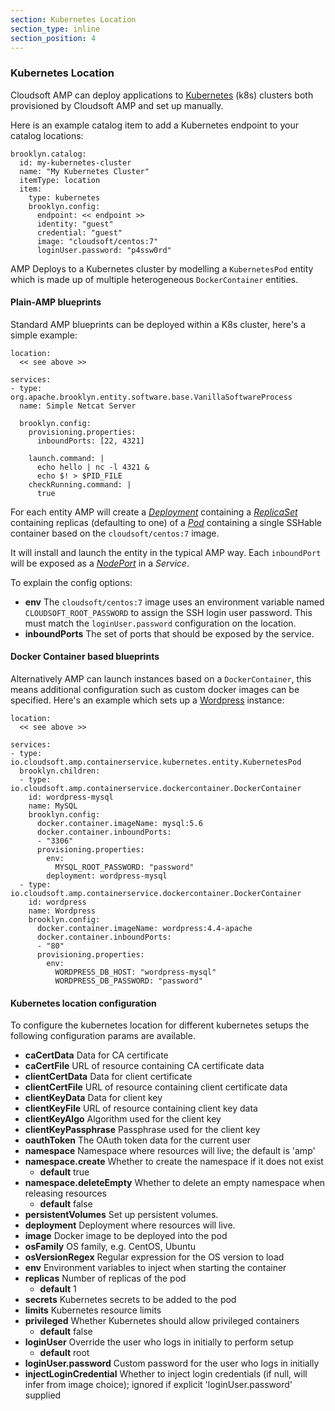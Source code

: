 ```yaml
---
section: Kubernetes Location
section_type: inline
section_position: 4
---
```


### Kubernetes Location

Cloudsoft AMP can deploy applications to [Kubernetes](http://kubernetes.io/) (k8s) clusters both provisioned by Cloudsoft AMP and set up manually.

Here is an example catalog item to add a Kubernetes endpoint to your catalog locations:

    brooklyn.catalog:
      id: my-kubernetes-cluster
      name: "My Kubernetes Cluster"
      itemType: location
      item:
        type: kubernetes
        brooklyn.config:
          endpoint: << endpoint >>
          identity: "guest"
          credential: "guest"
          image: "cloudsoft/centos:7"
          loginUser.password: "p4ssw0rd"

AMP Deploys to a Kubernetes cluster by modelling a `KubernetesPod` entity which is made up of multiple heterogeneous `DockerContainer` entities.

#### Plain-AMP blueprints

Standard AMP blueprints can be deployed within a K8s cluster, here's a simple example:

    location:
      << see above >>

    services:
    - type: org.apache.brooklyn.entity.software.base.VanillaSoftwareProcess
      name: Simple Netcat Server

      brooklyn.config:
        provisioning.properties:
          inboundPorts: [22, 4321]

        launch.command: |
          echo hello | nc -l 4321 &
          echo $! > $PID_FILE
        checkRunning.command: |
          true

For each entity AMP will create a [_Deployment_](http://kubernetes.io/docs/user-guide/deployments/)
containing a [_ReplicaSet_](http://kubernetes.io/docs/user-guide/replicasets/)
containing replicas (defaulting to one) of a [_Pod_](http://kubernetes.io/docs/user-guide/pods/)
containing a single SSHable container based on the `cloudsoft/centos:7` image.

It will install and launch the entity in the typical AMP way. Each `inboundPort` will be exposed as a
[_NodePort_](http://kubernetes.io/docs/user-guide/services/#type-nodeport) in a _Service_.

To explain the config options:

- **env**  The `cloudsoft/centos:7` image uses an environment variable named `CLOUDSOFT_ROOT_PASSWORD`
   to assign the SSH login user password. This must match the `loginUser.password` configuration on the location.
- **inboundPorts**  The set of ports that should be exposed by the service.

#### Docker Container based blueprints

Alternatively AMP can launch instances based on a `DockerContainer`, this means additional configuration such as custom docker images can be specified. Here's an example which sets up a [Wordpress](https://wordpress.org/) instance:

    location:
      << see above >>

    services:
    - type: io.cloudsoft.amp.containerservice.kubernetes.entity.KubernetesPod
      brooklyn.children:
      - type: io.cloudsoft.amp.containerservice.dockercontainer.DockerContainer
        id: wordpress-mysql
        name: MySQL
        brooklyn.config:
          docker.container.imageName: mysql:5.6
          docker.container.inboundPorts:
          - "3306"
          provisioning.properties:
            env:
              MYSQL_ROOT_PASSWORD: "password"
            deployment: wordpress-mysql
      - type: io.cloudsoft.amp.containerservice.dockercontainer.DockerContainer
        id: wordpress
        name: Wordpress
        brooklyn.config:
          docker.container.imageName: wordpress:4.4-apache
          docker.container.inboundPorts:
          - "80"
          provisioning.properties:
            env:
              WORDPRESS_DB_HOST: "wordpress-mysql"
              WORDPRESS_DB_PASSWORD: "password"

#### Kubernetes location configuration

To configure the kubernetes location for different kubernetes setups the following configuration params are available.

- **caCertData** Data for CA certificate
- **caCertFile** URL of resource containing CA certificate data
- **clientCertData** Data for client certificate
- **clientCertFile** URL of resource containing client certificate data
- **clientKeyData** Data for client key
- **clientKeyFile** URL of resource containing client key data
- **clientKeyAlgo** Algorithm used for the client key
- **clientKeyPassphrase** Passphrase used for the client key
- **oauthToken** The OAuth token data for the current user
- **namespace** Namespace where resources will live; the default is 'amp'
- **namespace.create** Whether to create the namespace if it does not exist
  - **default** true
- **namespace.deleteEmpty** Whether to delete an empty namespace when releasing resources
  - **default** false
- **persistentVolumes** Set up persistent volumes.
- **deployment** Deployment where resources will live.
- **image** Docker image to be deployed into the pod
- **osFamily** OS family, e.g. CentOS, Ubuntu
- **osVersionRegex** Regular expression for the OS version to load
- **env** Environment variables to inject when starting the container
- **replicas** Number of replicas of the pod
  - **default** 1
- **secrets** Kubernetes secrets to be added to the pod
- **limits** Kubernetes resource limits
- **privileged** Whether Kubernetes should allow privileged containers
  - **default** false
- **loginUser** Override the user who logs in initially to perform setup
  - **default** root
- **loginUser.password** Custom password for the user who logs in initially
- **injectLoginCredential** Whether to inject login credentials (if null, will infer from image choice); ignored if explicit 'loginUser.password' supplied
